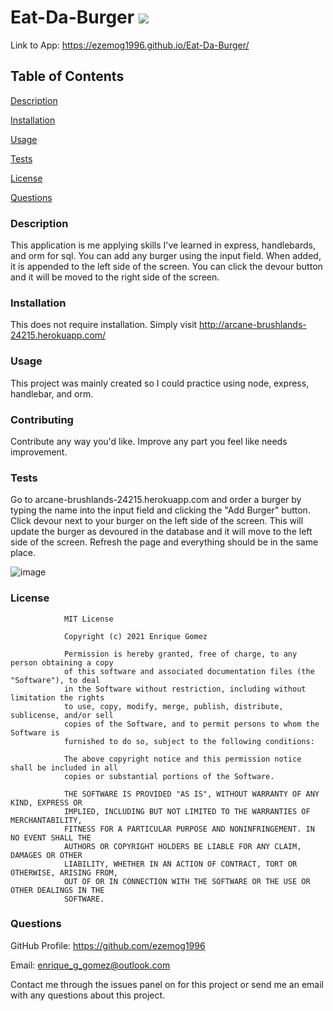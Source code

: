 # Eat-Da-Burger ![](https://img.shields.io/badge/license-MIT-green)

Link to App: https://ezemog1996.github.io/Eat-Da-Burger/

## Table of Contents

[Description](https://github.com/ezemog1996/Eat-Da-Burger#description)

[Installation](https://github.com/ezemog1996/Eat-Da-Burger#installation)

[Usage](https://github.com/ezemog1996/Eat-Da-Burger#usage)

[Tests](https://github.com/ezemog1996/Eat-Da-Burger#tests)

[License](https://github.com/ezemog1996/Eat-Da-Burger#license)

[Questions](https://github.com/ezemog1996/Eat-Da-Burger#questions)

### Description

This application is me applying skills I've learned in express, handlebards, and orm for sql. You can add any burger using the input field. When added, it is appended to the left side of the screen. You can click the devour button and it will be moved to the right side of the screen.

### Installation

This does not require installation. Simply visit http://arcane-brushlands-24215.herokuapp.com/

### Usage

This project was mainly created so I could practice using node, express, handlebar, and orm.

### Contributing

Contribute any way you'd like. Improve any part you feel like needs improvement.

### Tests

Go to arcane-brushlands-24215.herokuapp.com and order a burger by typing the name into the input field and clicking the "Add Burger" button. Click devour next to your burger on the left side of the screen. This will update the burger as devoured in the database and it will move to the left side of the screen. Refresh the page and everything should be in the same place.

![image](https://user-images.githubusercontent.com/71483178/104638374-1137d980-5674-11eb-88df-5c5baf4d30be.png)

### License


                MIT License

                Copyright (c) 2021 Enrique Gomez
                
                Permission is hereby granted, free of charge, to any person obtaining a copy
                of this software and associated documentation files (the "Software"), to deal
                in the Software without restriction, including without limitation the rights
                to use, copy, modify, merge, publish, distribute, sublicense, and/or sell
                copies of the Software, and to permit persons to whom the Software is
                furnished to do so, subject to the following conditions:
                
                The above copyright notice and this permission notice shall be included in all
                copies or substantial portions of the Software.
                
                THE SOFTWARE IS PROVIDED "AS IS", WITHOUT WARRANTY OF ANY KIND, EXPRESS OR
                IMPLIED, INCLUDING BUT NOT LIMITED TO THE WARRANTIES OF MERCHANTABILITY,
                FITNESS FOR A PARTICULAR PURPOSE AND NONINFRINGEMENT. IN NO EVENT SHALL THE
                AUTHORS OR COPYRIGHT HOLDERS BE LIABLE FOR ANY CLAIM, DAMAGES OR OTHER
                LIABILITY, WHETHER IN AN ACTION OF CONTRACT, TORT OR OTHERWISE, ARISING FROM,
                OUT OF OR IN CONNECTION WITH THE SOFTWARE OR THE USE OR OTHER DEALINGS IN THE
                SOFTWARE.

### Questions

GitHub Profile: https://github.com/ezemog1996

Email: enrique_g_gomez@outlook.com 

Contact me through the issues panel on for this project or send me an email with any questions about this project.
